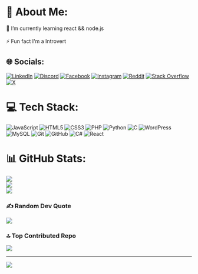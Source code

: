# 💫 About Me:
🌱 I’m currently learning react && node.js<br><br>⚡ Fun fact I'm a Introvert


## 🌐 Socials:
[![LinkedIn](https://img.shields.io/badge/LinkedIn-%230077B5.svg?logo=linkedin&logoColor=white)](https://linkedin.com/in/amoda-fernando) 
[![Discord](https://img.shields.io/badge/Discord-%237289DA.svg?logo=discord&logoColor=white)](https://discord.gg/https://discord.gg/eAgXyT3r) [![Facebook](https://img.shields.io/badge/Facebook-%231877F2.svg?logo=Facebook&logoColor=white)](https://facebook.com/fernand3z101) [![Instagram](https://img.shields.io/badge/Instagram-%23E4405F.svg?logo=Instagram&logoColor=white)](https://instagram.com/fernand3z101) [![Reddit](https://img.shields.io/badge/Reddit-%23FF4500.svg?logo=Reddit&logoColor=white)](https://reddit.com/user/fernand3z) [![Stack Overflow](https://img.shields.io/badge/-Stackoverflow-FE7A16?logo=stack-overflow&logoColor=white)](https://stackoverflow.com/users/26718476) [![X](https://img.shields.io/badge/X-black.svg?logo=X&logoColor=white)](https://x.com/fernand3z101) 

# 💻 Tech Stack:
![JavaScript](https://img.shields.io/badge/javascript-%23323330.svg?style=for-the-badge&logo=javascript&logoColor=%23F7DF1E) ![HTML5](https://img.shields.io/badge/html5-%23E34F26.svg?style=for-the-badge&logo=html5&logoColor=white) ![CSS3](https://img.shields.io/badge/css3-%231572B6.svg?style=for-the-badge&logo=css3&logoColor=white) ![PHP](https://img.shields.io/badge/php-%23777BB4.svg?style=for-the-badge&logo=php&logoColor=white) ![Python](https://img.shields.io/badge/python-3670A0?style=for-the-badge&logo=python&logoColor=ffdd54) ![C](https://img.shields.io/badge/c-%2300599C.svg?style=for-the-badge&logo=c&logoColor=white) ![WordPress](https://img.shields.io/badge/WordPress-%23117AC9.svg?style=for-the-badge&logo=WordPress&logoColor=white) ![MySQL](https://img.shields.io/badge/mysql-4479A1.svg?style=for-the-badge&logo=mysql&logoColor=white) ![Git](https://img.shields.io/badge/git-%23F05033.svg?style=for-the-badge&logo=git&logoColor=white) ![GitHub](https://img.shields.io/badge/github-%23121011.svg?style=for-the-badge&logo=github&logoColor=white) ![C#](https://img.shields.io/badge/c%23-%23239120.svg?style=for-the-badge&logo=csharp&logoColor=white) ![React](https://img.shields.io/badge/react-%2320232a.svg?style=for-the-badge&logo=react&logoColor=%2361DAFB)
# 📊 GitHub Stats:
![](https://github-readme-stats.vercel.app/api?username=fernand3z&theme=dark&hide_border=false&include_all_commits=true&count_private=true)<br/>
![](https://github-readme-streak-stats.herokuapp.com/?user=fernand3z&theme=dark&hide_border=false)<br/>
![](https://github-readme-stats.vercel.app/api/top-langs/?username=fernand3z&theme=dark&hide_border=false&include_all_commits=true&count_private=true&layout=compact)

### ✍️ Random Dev Quote
![](https://quotes-github-readme.vercel.app/api?type=horizontal&theme=radical)

### 🔝 Top Contributed Repo
![](https://github-contributor-stats.vercel.app/api?username=fernand3z&limit=5&theme=radical&combine_all_yearly_contributions=true)

---
[![](https://visitcount.itsvg.in/api?id=fernand3z&icon=0&color=0)](https://visitcount.itsvg.in)
